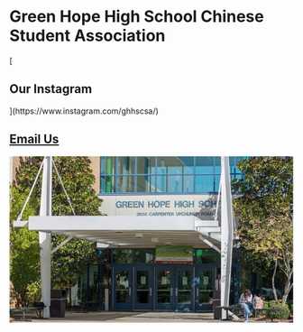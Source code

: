 <h1>Green Hope High School Chinese Student Association</h1>
[<h2>Our Instagram</h2>](https://www.instagram.com/ghhscsa/)

<a href="mailto:ghhscsa@gmail.com"><h2>Email Us</h2>

  
![Green Hope](https://github.com/erik304501/GHHS-CSA/blob/main/green-hope-entrance_4.jpg?raw=true) 
